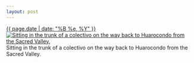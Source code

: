```yaml
---
layout: post
---
```


<p>
  <time><a href="/192">{{ page.date | date: "%B %e, %Y" }}</a></time>
  <a href="/192"><img src="{{ site.assets_url }}/192-320.jpg" srcset="{{ site.assets_url }}/192-640.jpg 640w, {{ site.assets_url }}/192-480.jpg 480w, {{ site.assets_url }}/192-320.jpg 320w, {{ site.assets_url }}/192-160.jpg 160w" sizes="(min-width: 700px) 50vw, calc(100vw - 2rem)" alt="Sitting in the trunk of a colectivo on the way back to Huarocondo from the Sacred Valley." /></a>
  <span>Sitting in the trunk of a colectivo on the way back to Huarocondo from the Sacred Valley.</span>
</p>
